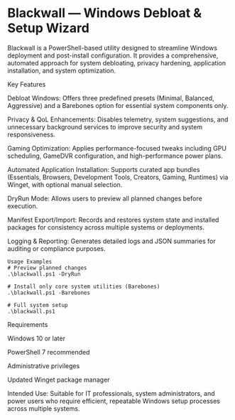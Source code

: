 # Blackwall — Windows Debloat & Setup Wizard

Blackwall is a PowerShell-based utility designed to streamline Windows deployment and post-install configuration. It provides a comprehensive, automated approach for system debloating, privacy hardening, application installation, and system optimization.

Key Features

Debloat Windows: Offers three predefined presets (Minimal, Balanced, Aggressive) and a Barebones option for essential system components only.

Privacy & QoL Enhancements: Disables telemetry, system suggestions, and unnecessary background services to improve security and system responsiveness.

Gaming Optimization: Applies performance-focused tweaks including GPU scheduling, GameDVR configuration, and high-performance power plans.

Automated Application Installation: Supports curated app bundles (Essentials, Browsers, Development Tools, Creators, Gaming, Runtimes) via Winget, with optional manual selection.

DryRun Mode: Allows users to preview all planned changes before execution.

Manifest Export/Import: Records and restores system state and installed packages for consistency across multiple systems or deployments.

Logging & Reporting: Generates detailed logs and JSON summaries for auditing or compliance purposes.
```
Usage Examples
# Preview planned changes
.\blackwall.ps1 -DryRun

# Install only core system utilities (Barebones)
.\blackwall.ps1 -Barebones

# Full system setup
.\blackwall.ps1
```
Requirements

Windows 10 or later

PowerShell 7 recommended

Administrative privileges

Updated Winget package manager

Intended Use: Suitable for IT professionals, system administrators, and power users who require efficient, repeatable Windows setup processes across multiple systems.
